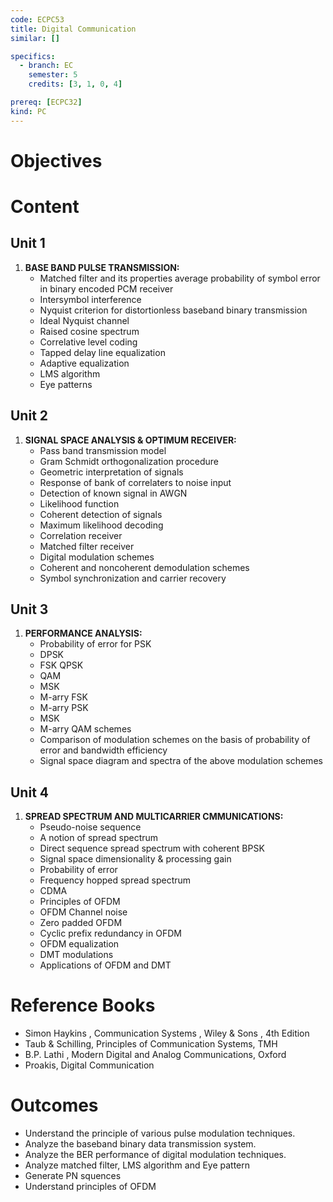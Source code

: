 ```yaml
---
code: ECPC53
title: Digital Communication
similar: []

specifics:
  - branch: EC
    semester: 5
    credits: [3, 1, 0, 4]

prereq: [ECPC32]
kind: PC
---
```


# Objectives


# Content

## Unit 1

1. **BASE BAND PULSE TRANSMISSION:**
   - Matched filter and its properties average probability of symbol error in binary encoded PCM receiver
   - Intersymbol interference
   - Nyquist criterion for distortionless baseband binary transmission
   - Ideal Nyquist channel
   - Raised cosine spectrum
   - Correlative level coding
   - Tapped delay line equalization
   - Adaptive equalization
   - LMS algorithm
   - Eye patterns

## Unit 2

1. **SIGNAL SPACE ANALYSIS & OPTIMUM RECEIVER:**
   - Pass band transmission model
   - Gram Schmidt orthogonalization procedure
   - Geometric interpretation of signals
   - Response of bank of correlaters to noise input
   - Detection of known signal in AWGN
   - Likelihood function
   - Coherent detection of signals
   - Maximum likelihood decoding
   - Correlation receiver
   - Matched filter receiver
   - Digital modulation schemes
   - Coherent and noncoherent demodulation schemes
   - Symbol synchronization and carrier recovery

## Unit 3

1. **PERFORMANCE ANALYSIS:**
   - Probability of error for PSK
   - DPSK
   - FSK QPSK
   - QAM
   - MSK
   - M-arry FSK
   - M-arry PSK
   - MSK
   - M-arry QAM schemes
   - Comparison of modulation schemes on the basis of probability of error and bandwidth efficiency
   - Signal space diagram and spectra of the above modulation schemes

## Unit 4

1. **SPREAD SPECTRUM AND MULTICARRIER CMMUNICATIONS:**
   - Pseudo-noise sequence
   - A notion of spread spectrum
   - Direct sequence spread spectrum with coherent BPSK
   - Signal space dimensionality & processing gain
   - Probability of error
   - Frequency hopped spread spectrum
   - CDMA
   - Principles of OFDM
   - OFDM Channel noise
   - Zero padded OFDM
   - Cyclic prefix redundancy in OFDM
   - OFDM equalization
   - DMT modulations
   - Applications of OFDM and DMT

# Reference Books

- Simon Haykins , Communication Systems , Wiley & Sons , 4th Edition
- Taub & Schilling, Principles of Communication Systems, TMH
- B.P. Lathi , Modern Digital and Analog Communications, Oxford
- Proakis, Digital Communication

# Outcomes

- Understand the principle of various pulse modulation techniques.
- Analyze the baseband binary data transmission system.
- Analyze the BER performance of digital modulation techniques.
- Analyze matched filter, LMS algorithm and Eye pattern
- Generate PN squences
- Understand principles of OFDM
